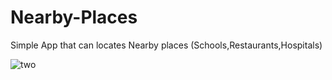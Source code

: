 # Nearby-Places

Simple App that can locates Nearby places (Schools,Restaurants,Hospitals)

![two](https://user-images.githubusercontent.com/45319166/73542014-7632f900-443c-11ea-88b6-fed520bab2c1.jpg)
